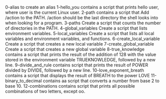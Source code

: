 0-alias to create an alias
1-hello_you contains a script that prints hello user, where user is the current Linux user.
2-path contains a script that Add /action to the PATH. /action should be the last directory the shell looks into when looking for a program.
3-paths Create a script that counts the number of directories in the PATH.
4-global_variables Create a script that lists environment variables.
5-local_variables Create a script that lists all local variables and environment variables, and functions.
6-create_local_variable Create a script that creates a new local variable
7-create_global_variable Create a script that creates a new global variable
8-true_knowledge contains a script that prints the result of the addition of 128 with the value stored in the environment variable TRUEKNOWLEDGE, followed by a new line.
9-divide_and_rule contains script that prints the result of POWER divided by DIVIDE, followed by a new line.
10-love_exponent_breath contains a script that displays the result of BREATH to the power LOVE
11-binary_to_decimal contains aa script that converts a number from base 2 to base 10.
12-combinations contains  script that prints all possible combinations of two letters, except oo.
